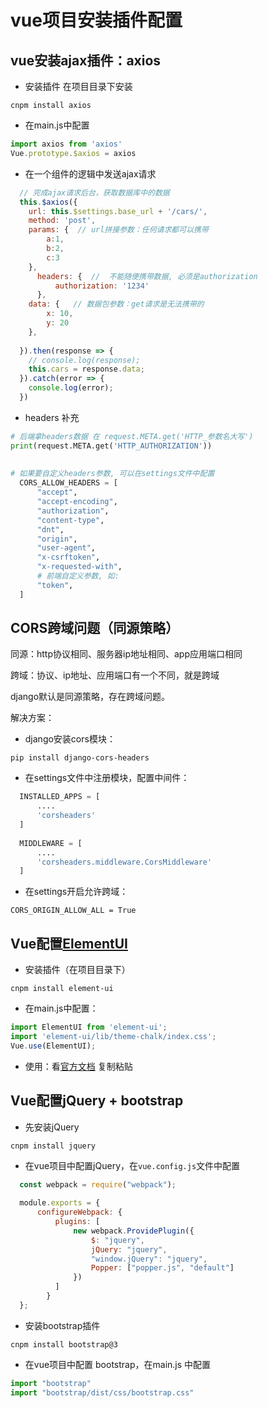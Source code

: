 # vue项目安装插件配置

## vue安装ajax插件：axios

- 安装插件  在项目目录下安装

```
cnpm install axios
```

- 在main.js中配置

```js
import axios from 'axios'
Vue.prototype.$axios = axios
```

- 在一个组件的逻辑中发送ajax请求

```js
  // 完成ajax请求后台，获取数据库中的数据
  this.$axios({
  	url: this.$settings.base_url + '/cars/',
  	method: 'post',
  	params: {  // url拼接参数：任何请求都可以携带
  		a:1,
  		b:2,
  		c:3
  	},
      headers: {  //  不能随便携带数据, 必须是authorization
          authorization: '1234'
      },
  	data: {   // 数据包参数：get请求是无法携带的
  		x: 10,
  		y: 20
  	},
      
  }).then(response => {
  	// console.log(response);
  	this.cars = response.data;
  }).catch(error => {
  	console.log(error);
  })
```

- headers 补充

```python
# 后端拿headers数据 在 request.META.get('HTTP_参数名大写')
print(request.META.get('HTTP_AUTHORIZATION'))
  
  
# 如果要自定义headers参数, 可以在settings文件中配置
  CORS_ALLOW_HEADERS = [
      "accept",
      "accept-encoding",
      "authorization",
      "content-type",
      "dnt",
      "origin",
      "user-agent",
      "x-csrftoken",
      "x-requested-with",
      # 前端自定义参数, 如:
      "token",
  ]
```

  

## CORS跨域问题（同源策略）

同源：http协议相同、服务器ip地址相同、app应用端口相同

跨域：协议、ip地址、应用端口有一个不同，就是跨域

django默认是同源策略，存在跨域问题。

解决方案：

- django安装cors模块：

```
pip install django-cors-headers
```

- 在settings文件中注册模块，配置中间件：

```python
  INSTALLED_APPS = [
      ....
      'corsheaders'
  ]
  
  MIDDLEWARE = [
      ....
      'corsheaders.middleware.CorsMiddleware'
  ]
```

- 在settings开启允许跨域：

```
CORS_ORIGIN_ALLOW_ALL = True
```

  

## Vue配置[ElementUI](https://element.eleme.cn/)

- 安装插件（在项目目录下）

```
cnpm install element-ui
```

- 在main.js中配置：

```js
import ElementUI from 'element-ui';
import 'element-ui/lib/theme-chalk/index.css';
Vue.use(ElementUI);
```

- 使用：看[官方文档](https://element.eleme.cn/#/zh-CN/component/layout)  复制粘贴



## Vue配置jQuery + bootstrap

- 先安装jQuery

```
cnpm install jquery
```

- 在vue项目中配置jQuery，在`vue.config.js`文件中配置

```js
  const webpack = require("webpack");
  
  module.exports = {
      configureWebpack: {
          plugins: [
              new webpack.ProvidePlugin({
                  $: "jquery",
                  jQuery: "jquery",
                  "window.jQuery": "jquery",
                  Popper: ["popper.js", "default"]
              })
          ]
   		}
  };
```

- 安装bootstrap插件

```
cnpm install bootstrap@3
```

- 在vue项目中配置 bootstrap，在main.js 中配置

```js
import "bootstrap"
import "bootstrap/dist/css/bootstrap.css"
```

  

